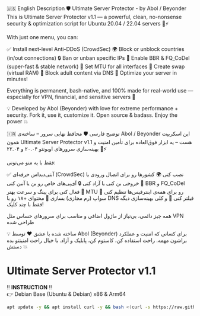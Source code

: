 🇺🇸 English Description
🛡️ Ultimate Server Protector - by Abol / Beyonder
This is Ultimate Server Protector v1.1 — a powerful, clean, no-nonsense security & optimization script for Ubuntu 20.04 / 22.04 servers 🧠⚡

With just one menu, you can:

✅ Install next-level Anti-DDoS (CrowdSec)
🌍 Block or unblock countries (in/out connections)
🔒 Ban or unban specific IPs
🚀 Enable BBR & FQ_CoDel (super-fast & stable network)
📶 Set MTU for all interfaces
🔁 Create swap (virtual RAM)
🛑 Block adult content via DNS
🔧 Optimize your server in minutes!

Everything is permanent, bash-native, and 100% made for real-world use — especially for VPN, financial, and sensitive servers 🧩

💡 Developed by Abol (Beyonder) with love for extreme performance + security.
Fork it, use it, customize it. Open source & badass.
Enjoy the power 💥





🇮🇷 توضیح فارسی
🛡️ محافظ نهایی سرور – ساخته‌ی Abol / Beyonder
این اسکریپت همون Ultimate Server Protector v1.1 هست – یه ابزار فوق‌العاده برای تأمین امنیت و بهینه‌سازی سرورهای اوبونتو ۲۰.۰۴ و ۲۲.۰۴ 🧠⚡

فقط با یه منو می‌تونی:

✅ آنتی‌دیداس حرفه‌ای (CrowdSec) نصب کنی
🌍 کشورها رو برای اتصال ورودی یا خروجی بن کنی یا آزاد کنی
🔒 آی‌پی‌های خاص رو بن یا آنبن کنی
🚀 BBR و FQ_CoDel فعال کنی برای پینگ و سرعت بهتر
📶 MTU رو برای همه‌ی اینترفیس‌ها تنظیم کنی
🔁 سواپ (رم مجازی) بسازی
🛑 محتوای +۱۸ رو با DNS فیلتر کنی
🔧 و کلی بهینه‌سازی دیگه فقط با چند کلیک!

همه چیز دائمی، بی‌نیاز از ماژول اضافی و مناسب برای سرورهای حساس مثل VPN طراحی شده

💡 ساخته شده با عشق ❤️ توسط Abol (Beyonder) برای کسانی که امنیت و عملکرد براشون مهمه.
راحت استفاده کن، کاستوم کن، پابلیک و آزاد.
با خیال راحت امنیتتو بده دستش 💥





# Ultimate Server Protector v1.1

‼️ **INSTRUCTION** ‼️  
👉 Debian Base (Ubuntu & Debian) x86 & Arm64

```bash
apt update -y && apt install curl -y && bash <(curl -s https://raw.githubusercontent.com/Abolgod/ServerProtector/main/protector.sh)



